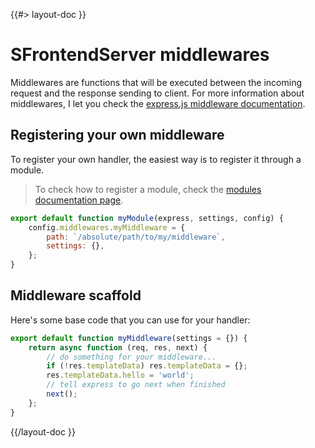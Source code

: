 <!--
/**
 * @name            Middlewares
 * @namespace       doc.servers
 * @type            Markdown
 * @platform        md
 * @status          stable
 * @menu            Documentation / Servers           /doc/servers/middlewares
 *
 * @since           2.0.0
 * @author    Olivier Bossel <olivier.bossel@gmail.com> (https://coffeekraken.io)
 */
-->

{{#> layout-doc }}

# SFrontendServer middlewares

Middlewares are functions that will be executed between the incoming request and the response sending to client. For more information about middlewares, I let you check the [express.js middleware documentation](https://expressjs.com/en/guide/using-middleware.html).

## Registering your own middleware

To register your own handler, the easiest way is to register it through a module.

> To check how to register a module, check the [modules documentation page](/doc/servers/modules).

```js
export default function myModule(express, settings, config) {
    config.middlewares.myMiddleware = {
        path: `/absolute/path/to/my/middleware`,
        settings: {},
    };
}
```

## Middleware scaffold

Here's some base code that you can use for your handler:

```js
export default function myMiddleware(settings = {}) {
    return async function (req, res, next) {
        // do something for your middleware...
        if (!res.templateData) res.templateData = {};
        res.templateData.hello = 'world';
        // tell express to go next when finished
        next();
    };
}
```

{{/layout-doc }}
